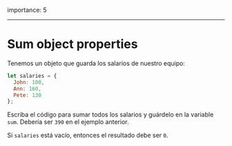 importance: 5

---

# Sum object properties

Tenemos un objeto que guarda los salarios de nuestro equipo:

```js
let salaries = {
  John: 100,
  Ann: 160,
  Pete: 130
};
```

Escriba el código para sumar todos los salarios y guárdelo en la variable `sum`. Debería ser `390` en el ejemplo anterior.

Si `salaries` está vacío, entonces el resultado debe ser `0`.
